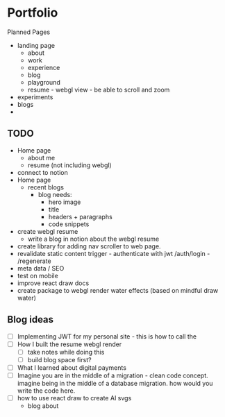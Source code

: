 # Portfolio

Planned Pages

- landing page
  - about
  - work
  - experience
  - blog
  - playground
  - resume - webgl view - be able to scroll and zoom
- experiments
- blogs
-

## TODO

- Home page
  - about me
  - resume (not including webgl)
- connect to notion
- Home page
  - recent blogs
    - blog needs:
      - hero image
      - title
      - headers + paragraphs
      - code snippets
- create webgl resume
  - write a blog in notion about the webgl resume
- create library for adding nav scroller to web page.
- revalidate static content trigger - authenticate with jwt /auth/login - /regenerate
- meta data / SEO
- test on mobile
- improve react draw docs
- create package to webgl render water effects (based on mindful draw water)

## Blog ideas

- [ ] Implementing JWT for my personal site - this is how to call the
- [ ] How I built the resume webgl render
  - [ ] take notes while doing this
  - [ ] build blog space first?
- [ ] What I learned about digital payments
- [ ] Imagine you are in the middle of a migration - clean code concept. imagine being in the middle of a database migration.
   how would you write the code here.
- [ ] how to use react draw to create AI svgs
  - blog about
